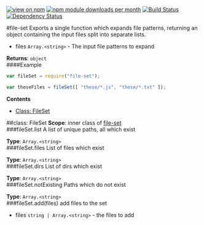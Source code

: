 [![view on npm](http://img.shields.io/npm/v/file-set.svg)](https://www.npmjs.org/package/file-set)
[![npm module downloads per month](http://img.shields.io/npm/dm/file-set.svg)](https://www.npmjs.org/package/file-set)
[![Build Status](https://travis-ci.org/75lb/file-set.svg?branch=master)](https://travis-ci.org/75lb/file-set)
[![Dependency Status](https://david-dm.org/75lb/file-set.svg)](https://david-dm.org/75lb/file-set)

<a name="module_file-set"></a>
#file-set
Exports a single function which expands file patterns, returning an object containing the input files split into separate lists.


- files `Array.<string>` - The input file patterns to expand

  
**Returns**: `object`  
####Example
```js
var fileSet = require("file-set");

var thoseFiles = fileSet([ "these/*.js", "those/*.txt" ]);
```
**Contents**
* [Class: FileSet](#module_file-set.FileSet)

<a name="module_file-set.FileSet"></a>

##class: FileSet
**Scope**: inner class of [file-set](#module_file-set)  
<a name="module_file-set.FileSet#list"></a>
###fileSet.list
A list of unique paths, all which exist

**Type**: `Array.<string>`  
<a name="module_file-set.FileSet#files"></a>
###fileSet.files
List of files which exist

**Type**: `Array.<string>`  
<a name="module_file-set.FileSet#dirs"></a>
###fileSet.dirs
List of dirs which exist

**Type**: `Array.<string>`  
<a name="module_file-set.FileSet#notExisting"></a>
###fileSet.notExisting
Paths which do not exist

**Type**: `Array.<string>`  
<a name="module_file-set.FileSet#add"></a>
###fileSet.add(files)
add files to the set


- files `string | Array.<string>` - the files to add


